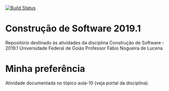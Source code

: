 [![Build Status](https://travis-ci.org/rebeccamoraes/cs-2019-01.svg?branch=master)](https://travis-ci.org/rebeccamoraes/cs-2019-01)
# Construção de Software 2019.1
Repositório destinado às atividades da disciplina Construção de Software - 2019.1
Universidade Federal de Goiás
Professor Fábio Nogueira de Lucena

# Minha preferência
Atividade documentada no tópico aula-10 (veja portal da disciplina).
